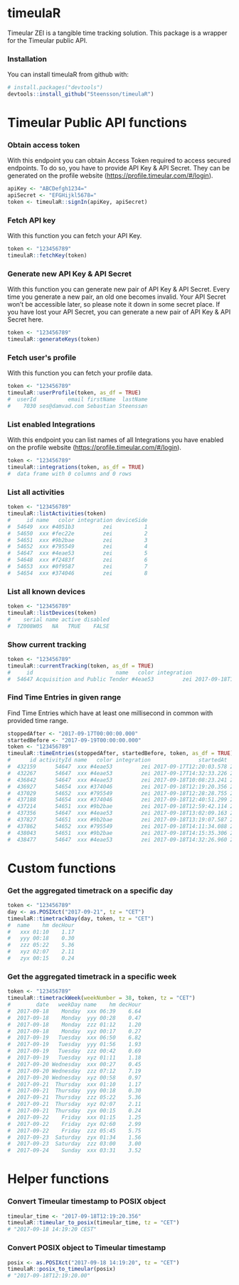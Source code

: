 
timeulaR
========

Timeular ZEI is a tangible time tracking solution. This package is a wrapper for the Timeular public API.

### Installation

You can install timeulaR from github with:

``` r
# install.packages("devtools")
devtools::install_github("Steensson/timeulaR")
```

Timeular Public API functions
=============================

### Obtain access token

With this endpoint you can obtain Access Token required to access secured endpoints. To do so, you have to provide API Key & API Secret. They can be generated on the profile website (<https://profile.timeular.com/#/login>).

``` r
apiKey <- "ABCDefgh1234="
apiSecret <- "EFGHijkl5678="
token <- timeulaR::signIn(apiKey, apiSecret)
```

### Fetch API key

With this function you can fetch your API Key.

``` r
token <- "123456789"
timeulaR::fetchKey(token)
```

### Generate new API Key & API Secret

With this function you can generate new pair of API Key & API Secret. Every time you generate a new pair, an old one becomes invalid. Your API Secret won’t be accessible later, so please note it down in some secret place. If you have lost your API Secret, you can generate a new pair of API Key & API Secret here.

``` r
token <- "123456789"
timeulaR::generateKeys(token)
```

### Fetch user's profile

With this function you can fetch your profile data.

``` r
token <- "123456789"
timeulaR::userProfile(token, as_df = TRUE)
#  userId          email firstName  lastName
#    7030 ses@damvad.com Sebastian Steenssøn
```

### List enabled Integrations

With this endpoint you can list names of all Integrations you have enabled on the profile website (<https://profile.timeular.com/#/login>).

``` r
token <- "123456789"
timeulaR::integrations(token, as_df = TRUE)
#  data frame with 0 columns and 0 rows
```

### List all activities

``` r
token <- "123456789"
timeulaR::listActivities(token)
#     id name   color integration deviceSide
#  54649  xxx #4051b3         zei          1
#  54650  xxx #fec22e         zei          2
#  54651  xxx #9b2bae         zei          3
#  54652  xxx #795549         zei          4
#  54647  xxx #4eae53         zei          5
#  54648  xxx #f2483f         zei          6
#  54653  xxx #0f9587         zei          7
#  54654  xxx #374046         zei          8
```

### List all known devices

``` r
token <- "123456789"
timeulaR::listDevices(token)
#    serial name active disabled
#  TZ008W0S   NA   TRUE    FALSE
```

### Show current tracking

``` r
token <- "123456789"
timeulaR::currentTracking(token, as_df = TRUE)
#     id                          name   color integration               startedAt note
#  54647 Acquisition and Public Tender #4eae53         zei 2017-09-18T16:32:26.437   NA
```

### Find Time Entries in given range

Find Time Entries which have at least one millisecond in common with provided time range.

``` r
stoppedAfter <- "2017-09-17T00:00:00.000"
startedBefore <- "2017-09-19T00:00:00.000"
token <- "123456789"
timeulaR::timeEntries(stoppedAfter, startedBefore, token, as_df = TRUE)
#      id activityId name   color integration               startedAt               stoppedAt note
#  432159      54647  xxx #4eae53         zei 2017-09-17T12:20:03.578 2017-09-17T13:47:09.602   NA
#  432267      54647  xxx #4eae53         zei 2017-09-17T14:32:33.226 2017-09-17T16:24:44.072   NA
#  436842      54647  xxx #4eae53         zei 2017-09-18T10:08:23.241 2017-09-18T12:19:12.974   NA
#  436927      54654  xxx #374046         zei 2017-09-18T12:19:20.356 2017-09-18T12:28:28.355   NA
#  437029      54652  xxx #795549         zei 2017-09-18T12:28:28.755 2017-09-18T12:40:50.752   NA
#  437188      54654  xxx #374046         zei 2017-09-18T12:40:51.299 2017-09-18T12:59:41.573   NA
#  437214      54651  xxx #9b2bae         zei 2017-09-18T12:59:42.114 2017-09-18T13:02:08.765   NA
#  437356      54647  xxx #4eae53         zei 2017-09-18T13:02:09.163 2017-09-18T13:19:07.182   NA
#  437827      54651  xxx #9b2bae         zei 2017-09-18T13:19:07.587 2017-09-18T14:11:33.595   NA
#  437862      54652  xxx #795549         zei 2017-09-18T14:11:34.088 2017-09-18T14:15:34.792   NA
#  438043      54651  xxx #9b2bae         zei 2017-09-18T14:15:35.306 2017-09-18T14:32:26.413   NA
#  438477      54647  xxx #4eae53         zei 2017-09-18T14:32:26.960 2017-09-18T15:28:00.451   NA
```

Custom functions
================

### Get the aggregated timetrack on a specific day

``` r
token <- "123456789"
day <- as.POSIXct("2017-09-21", tz = "CET")
timeulaR::timetrackDay(day, token, tz = "CET")
#  name    hm decHour
#   xxx 01:10    1.17
#   yyy 00:18    0.30
#   zzz 05:22    5.36
#   xyz 02:07    2.11
#   zyx 00:15    0.24
```

### Get the aggregated timetrack in a specific week

``` r
token <- "123456789"
timeulaR::timetrackWeek(weekNumber = 38, token, tz = "CET")
#        date   weekDay name    hm decHour
#  2017-09-18    Monday  xxx 06:39    6.64
#  2017-09-18    Monday  yyy 00:28    0.47
#  2017-09-18    Monday  zzz 01:12    1.20
#  2017-09-18    Monday  xyz 00:17    0.27
#  2017-09-19   Tuesday  xxx 06:50    6.82
#  2017-09-19   Tuesday  yyy 01:56    1.93
#  2017-09-19   Tuesday  zzz 00:42    0.69
#  2017-09-19   Tuesday  xyz 01:11    1.18
#  2017-09-20 Wednesday  xxx 00:27    0.45
#  2017-09-20 Wednesday  zzz 07:12    7.19
#  2017-09-20 Wednesday  xyz 00:58    0.97
#  2017-09-21  Thursday  xxx 01:10    1.17
#  2017-09-21  Thursday  yyy 00:18    0.30
#  2017-09-21  Thursday  zzz 05:22    5.36
#  2017-09-21  Thursday  xyz 02:07    2.11
#  2017-09-21  Thursday  zyx 00:15    0.24
#  2017-09-22    Friday  xxx 01:15    1.25
#  2017-09-22    Friday  zyx 02:60    2.99
#  2017-09-22    Friday  zzz 05:45    5.75
#  2017-09-23  Saturday  zyx 01:34    1.56
#  2017-09-23  Saturday  zzz 03:00    3.00
#  2017-09-24    Sunday  xxx 03:31    3.52
```

Helper functions
================

### Convert Timeular timestamp to POSIX object

``` r
timeular_time <- "2017-09-18T12:19:20.356"
timeulaR::timeular_to_posix(timeular_time, tz = "CET")
# "2017-09-18 14:19:20 CEST"
```

### Convert POSIX object to Timeular timestamp

``` r
posix <- as.POSIXct("2017-09-18 14:19:20", tz = "CET")
timeulaR::posix_to_timeular(posix)
# "2017-09-18T12:19:20.00"
```
